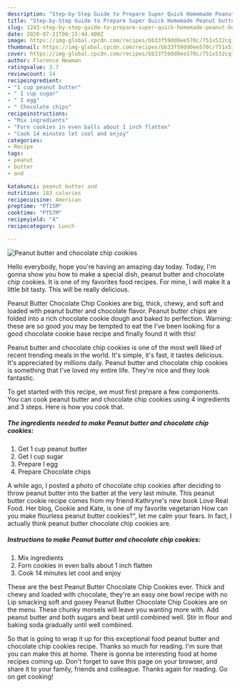 ```yaml
---
description: "Step-by-Step Guide to Prepare Super Quick Homemade Peanut butter and chocolate chip cookies"
title: "Step-by-Step Guide to Prepare Super Quick Homemade Peanut butter and chocolate chip cookies"
slug: 1243-step-by-step-guide-to-prepare-super-quick-homemade-peanut-butter-and-chocolate-chip-cookies
date: 2020-07-21T06:15:44.400Z
image: https://img-global.cpcdn.com/recipes/bb33f59dd0ee570c/751x532cq70/peanut-butter-and-chocolate-chip-cookies-recipe-main-photo.jpg
thumbnail: https://img-global.cpcdn.com/recipes/bb33f59dd0ee570c/751x532cq70/peanut-butter-and-chocolate-chip-cookies-recipe-main-photo.jpg
cover: https://img-global.cpcdn.com/recipes/bb33f59dd0ee570c/751x532cq70/peanut-butter-and-chocolate-chip-cookies-recipe-main-photo.jpg
author: Florence Newman
ratingvalue: 3.7
reviewcount: 14
recipeingredient:
- "1 cup peanut butter"
- " I cup sugar"
- " I egg"
- " Chocolate chips"
recipeinstructions:
- "Mix ingredients"
- "Forn cookies in even balls about 1 inch flatten"
- "Cook 14 minutes let cool and enjoy"
categories:
- Recipe
tags:
- peanut
- butter
- and

katakunci: peanut butter and 
nutrition: 183 calories
recipecuisine: American
preptime: "PT15M"
cooktime: "PT57M"
recipeyield: "4"
recipecategory: Lunch

---
```



![Peanut butter and chocolate chip cookies](https://img-global.cpcdn.com/recipes/bb33f59dd0ee570c/751x532cq70/peanut-butter-and-chocolate-chip-cookies-recipe-main-photo.jpg)

Hello everybody, hope you're having an amazing day today. Today, I'm gonna show you how to make a special dish, peanut butter and chocolate chip cookies. It is one of my favorites food recipes. For mine, I will make it a little bit tasty. This will be really delicious.

Peanut Butter Chocolate Chip Cookies are big, thick, chewy, and soft and loaded with peanut butter and chocolate flavor. Peanut butter chips are folded into a rich chocolate cookie dough and baked to perfection. Warning: these are so good you may be tempted to eat the I&#39;ve been looking for a good chocolate cookie base recipe and finally found it with this!

Peanut butter and chocolate chip cookies is one of the most well liked of recent trending meals in the world. It's simple, it's fast, it tastes delicious. It's appreciated by millions daily. Peanut butter and chocolate chip cookies is something that I've loved my entire life. They're nice and they look fantastic.


To get started with this recipe, we must first prepare a few components. You can cook peanut butter and chocolate chip cookies using 4 ingredients and 3 steps. Here is how you cook that.

<!--inarticleads1-->

##### The ingredients needed to make Peanut butter and chocolate chip cookies:

1. Get 1 cup peanut butter
1. Get  I cup sugar
1. Prepare  I egg
1. Prepare  Chocolate chips


A while ago, I posted a photo of chocolate chip cookies after deciding to throw peanut butter into the batter at the very last minute. This peanut butter cookie recipe comes from my friend Kathryne&#39;s new book Love Real Food. Her blog, Cookie and Kate, is one of my favorite vegetarian How can you make flourless peanut butter cookies?&#34;, let me calm your fears. In fact, I actually think peanut butter chocolate chip cookies are. 

<!--inarticleads2-->

##### Instructions to make Peanut butter and chocolate chip cookies:

1. Mix ingredients
1. Forn cookies in even balls about 1 inch flatten
1. Cook 14 minutes let cool and enjoy


These are the best Peanut Butter Chocolate Chip Cookies ever. Thick and chewy and loaded with chocolate, they&#39;re an easy one bowl recipe with no Lip smacking soft and gooey Peanut Butter Chocolate Chip Cookies are on the menu. These chunky morsels will leave you wanting more with. Add peanut butter and both sugars and beat until combined well. Stir in flour and baking soda gradually until well combined. 

So that is going to wrap it up for this exceptional food peanut butter and chocolate chip cookies recipe. Thanks so much for reading. I'm sure that you can make this at home. There is gonna be interesting food at home recipes coming up. Don't forget to save this page on your browser, and share it to your family, friends and colleague. Thanks again for reading. Go on get cooking!
